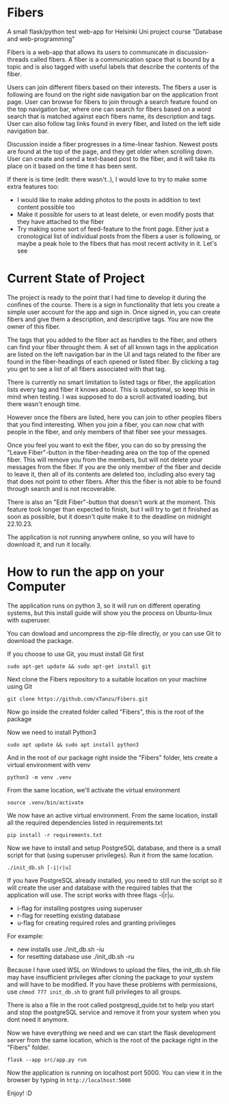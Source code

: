 # Fibers
A small flask/python test web-app for Helsinki Uni project course "Database and web-programming"

Fibers is a web-app that allows its users to communicate in discussion-threads called fibers. 
A fiber is a communication space that is bound by a topic and is also tagged with useful labels 
that describe the contents of the fiber.

Users can join different fibers based on their interests. The fibers a user is following 
are found on the right side navigation bar on the application front page. User can browse for fibers 
to join through a search feature found on the top navigation bar, where one can search for fibers 
based on a word search that is matched against each fibers name, its description and tags. User can 
also follow tag links found in every fiber, and listed on the left side navigation bar.

Discussion inside a fiber progresses in a time-linear fashion. Newest posts are found at the top of 
the page, and they get older when scrolling down. User can create and send a text-based post to the 
fiber, and it will take its place on it based on the time it has been sent.

If there is is time (edit: there wasn't..), I would love to try to make some extra features too:
  - I would like to make adding photos to the posts in addition to text 
    content possible too
  - Make it possible for users to at least delete, or even modify posts
    that they have attached to the fiber
  - Try making some sort of feed-feature to the front page. Either 
    just a cronological list of individual posts from the fibers a user
    is following, or maybe a peak hole to the fibers that has most recent 
    activity in it. Let's see

# Current State of Project
The project is ready to the point that I had time to develop it during the confines of the course. 
There is a sign in functionality that lets you create a simple user account for the app and sign in. 
Once signed in, you can create fibers and give them a description, and descriptive tags. You are now 
the owner of this fiber.

The tags that you added to the fiber act as handles to the fiber, and others 
can find your fiber throught them. A set of all known tags in the application are listed on the left 
navigation bar in the UI and tags related to the fiber are found in the fiber-headings of each opened 
or listed fiber. By clicking a tag you get to see a list of all fibers associated with that tag. 

There is currently no smart limitation to listed tags or fiber, the application lists every tag and 
fiber it knows about. This is suboptimal, so keep this in mind when testing. I was supposed to do a 
scroll activated loading, but there wasn't enough time.

However once the fibers are listed, here you can join to other peoples fibers that you find interesting. 
When you join a fiber, you can now chat with people in the fiber, and only members of that fiber see 
your messages. 

Once you feel you want to exit the fiber, you can do so by pressing the "Leave Fiber"-button in the 
fiber-heading area on the top of the opened fiber. This will remove you from the members, but will not 
delete your messages from the fiber. If you are the only member of the fiber and decide to leave it, then 
all of its contents are deleted too, including also every tag that does not point to other fibers. 
After this the fiber is not able to be found through search and is not recoverable.

There is also an "Edit Fiber"-button that doesn't work at the moment. This feature took longer than 
expected to finish, but I will try to get it finished as soon as possible, but it doesn't quite make 
it to the deadline on midnight 22.10.23.

The application is not running anywhere online, so you will have to download it, and run it locally.

# How to run the app on your Computer
The application runs on python 3, so it will run on different operating systems, but this 
install guide will show you the process on Ubuntu-linux with superuser.

You can dowload and uncompress the zip-file directly, or you can use Git to download the package.

If you choose to use Git, you must install Git first

```sudo apt-get update && sudo apt-get install git```

Next clone the Fibers repository to a suitable location on your machine using Git

```git clone https://github.com/xTanzu/Fibers.git```

Now go inside the created folder called "Fibers", this is the root of the package

Now we need to install Python3

```sudo apt update && sudo apt install python3```

And in the root of our package right inside the "Fibers" folder, lets create a virtual environment with venv

```python3 -m venv .venv```

From the same location, we'll activate the virtual environment

```source .venv/bin/activate```

We now have an active virtual environment. From the same location, install all the required dependencies listed in requirements.txt

```pip install -r requirements.txt```

Now we have to install and setup PostgreSQL database, and there is a small script for that (using superuser privileges). Run it from the same location.

```./init_db.sh [-i|r|u]```

If you have PostgreSQL already installed, you need to still run the script so it will create the user and database with the required tables that the application will use.
The script works with three flags -i|r|u.
- i-flag for installing postgres using superuser
- r-flag for resetting existing database
- u-flag for creating required roles and granting privileges

For example:
- new installs use ./init_db.sh -iu
- for resetting database use ./init_db.sh -ru

Because I have used WSL on Windows to upload the files, the init_db.sh file may have insufficient privileges after cloning the package to your system and will have to be modified. If you have these problems with permissions, use ``chmod 777 init_db.sh`` to grant full privileges to all groups.

There is also a file in the root called postgresql_quide.txt to help you start and stop the postgreSQL service and remove it from your system when you dont need it anymore.

Now we have everything we need and we can start the flask development server from the same location, which is the root of the package right in the "Fibers" folder.

```flask --app src/app.py run```

Now the application is running on localhost port 5000. You can view it in the browser by typing in ``http://localhost:5000``

Enjoy! :D
